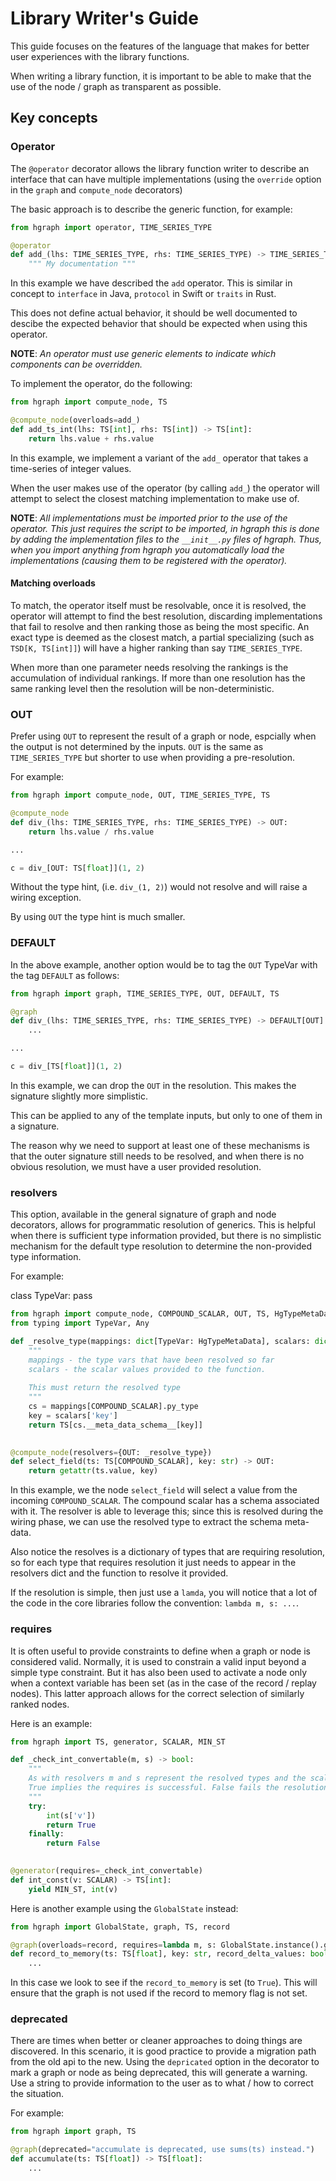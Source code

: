 Library Writer's Guide
======================

This guide focuses on the features of the language that makes for better user experiences
with the library functions.

When writing a library function, it is important to be able to make that the use of the
node / graph as transparent as possible.

Key concepts
-----------

### Operator

The ``@operator`` decorator allows the library function writer to describe an interface
that can have multiple implementations (using the ``override`` option in the ``graph`` and 
``compute_node`` decorators)

The basic approach is to describe the generic function, for example:

```python
from hgraph import operator, TIME_SERIES_TYPE

@operator
def add_(lhs: TIME_SERIES_TYPE, rhs: TIME_SERIES_TYPE) -> TIME_SERIES_TYPE:
    """ My documentation """
```

In this example we have described the ``add`` operator. This is similar in concept
to ``interface`` in Java, ``protocol`` in Swift or ``traits`` in Rust.

This does not define actual behavior, it should be well documented to descibe
the expected behavior that should be expected when using this operator.

**NOTE**: *An operator must use generic elements to indicate which components can
be overridden.*

To implement the operator, do the following:

```python
from hgraph import compute_node, TS

@compute_node(overloads=add_)
def add_ts_int(lhs: TS[int], rhs: TS[int]) -> TS[int]:
    return lhs.value + rhs.value
```

In this example, we implement a variant of the ``add_`` operator that takes
a time-series of integer values.

When the user makes use of the operator (by calling ``add_``) the operator will
attempt to select the closest matching implementation to make use of.

**NOTE**: *All implementations must be imported prior to the use of the
operator. This just requires the script to be imported, in hgraph this is
done by adding the implementation files to the ``__init__.py`` files of
hgraph. Thus, when you import anything from hgraph you automatically load
the implementations (causing them to be registered with the operator).*

#### Matching overloads

To match, the operator itself must be resolvable, once it is resolved, 
the operator will attempt to find the best resolution, discarding implementations
that fail to resolve and then ranking those as being the most specific.
An exact type is deemed as the closest match, a partial specializing 
(such as ``TSD[K, TS[int]]``) will have a higher ranking than say ``TIME_SERIES_TYPE``.

When more than one parameter needs resolving the rankings is the accumulation
of individual rankings. If more than one resolution has the same ranking level
then the resolution will be non-deterministic.

### OUT

Prefer using ``OUT`` to represent the result of a graph or node, espcially
when the output is not determined by the inputs. ``OUT`` is the same as ``TIME_SERIES_TYPE``
but shorter to use when providing a pre-resolution.

For example:

```python
from hgraph import compute_node, OUT, TIME_SERIES_TYPE, TS

@compute_node
def div_(lhs: TIME_SERIES_TYPE, rhs: TIME_SERIES_TYPE) -> OUT:
    return lhs.value / rhs.value

...

c = div_[OUT: TS[float]](1, 2)
```

Without the type hint, (i.e. ``div_(1, 2)``) would not resolve and will raise a wiring exception.

By using ``OUT`` the type hint is much smaller.

### DEFAULT

In the above example, another option would be to tag the ``OUT`` TypeVar with the tag
``DEFAULT`` as follows:

```python
from hgraph import graph, TIME_SERIES_TYPE, OUT, DEFAULT, TS

@graph
def div_(lhs: TIME_SERIES_TYPE, rhs: TIME_SERIES_TYPE) -> DEFAULT[OUT]:
    ...

...

c = div_[TS[float]](1, 2)
```

In this example, we can drop the ``OUT`` in the resolution. This makes
the signature slightly more simplistic.

This can be applied to any of the template inputs, but only to one of them
in a signature.

The reason why we need to support at least one of these mechanisms is that the outer
signature still needs to be resolved, and when there is no obvious resolution, we must
have a user provided resolution.

### resolvers

This option, available in the general signature of graph and node decorators, allows for 
programmatic resolution of generics. This is helpful when there is sufficient type information
provided, but there is no simplistic mechanism for the default type resolution to determine
the non-provided type information.

For example:

class TypeVar:
pass

```python
from hgraph import compute_node, COMPOUND_SCALAR, OUT, TS, HgTypeMetaData, TIME_SERIES_TYPE
from typing import TypeVar, Any

def _resolve_type(mappings: dict[TypeVar: HgTypeMetaData], scalars: dict[str, Any]) -> TIME_SERIES_TYPE:
    """
    mappings - the type vars that have been resolved so far
    scalars - the scalar values provided to the function.
    
    This must return the resolved type
    """
    cs = mappings[COMPOUND_SCALAR].py_type
    key = scalars['key']
    return TS[cs.__meta_data_schema__[key]]
    

@compute_node(resolvers={OUT: _resolve_type})
def select_field(ts: TS[COMPOUND_SCALAR], key: str) -> OUT:
    return getattr(ts.value, key)
```

In this example, we the node ``select_field`` will select a value from the incoming ``COMPOUND_SCALAR``.
The compound scalar has a schema associated with it. The resolver is able to leverage this; since
this is resolved during the wiring phase, we can use the resolved type to extract the schema
meta-data.

Also notice the resolves is a dictionary of types that are requiring resolution, so for each type
that requires resolution it just needs to appear in the resolvers dict and the function to resolve
it provided.

If the resolution is simple, then just use a ``lamda``, you will notice that a lot of the code
in the core libraries follow the convention: ``lambda m, s: ...``.

### requires

It is often useful to provide constraints to define when a graph or node is considered valid.
Normally, it is used to constrain a valid input beyond a simple type constraint.
But it has also been used to activate a node only when a context variable has been set (as in the
case of the record / replay nodes). This latter approach allows for the correct selection of similarly ranked
nodes.

Here is an example:

```python
from hgraph import TS, generator, SCALAR, MIN_ST

def _check_int_convertable(m, s) -> bool:
    """
    As with resolvers m and s represent the resolved types and the scalar values.
    True implies the requires is successful. False fails the resolution.
    """
    try:
        int(s['v'])
        return True
    finally:
        return False
        

@generator(requires=_check_int_convertable)
def int_const(v: SCALAR) -> TS[int]:
    yield MIN_ST, int(v)
```

Here is another example using the ``GlobalState`` instead:

```python
from hgraph import GlobalState, graph, TS, record

@graph(overloads=record, requires=lambda m, s: GlobalState.instance().get("record_to_memory", False))
def record_to_memory(ts: TS[float], key: str, record_delta_values: bool = True, suffix: str = None):
    ...
```

In this case we look to see if the ``record_to_memory`` is set (to ``True``). This will ensure
that the graph is not used if the record to memory flag is not set.

### deprecated

There are times when better or cleaner approaches to doing things are discovered. In this scenario,
it is good practice to provide a migration path from the old api to the new. Using the 
``depricated`` option in the decorator to mark a graph or node as being deprecated, this
will generate a warning. Use a string to provide information to the user as to what / how to
correct the situation.

For example:

```python
from hgraph import graph, TS

@graph(deprecated="accumulate is deprecated, use sums(ts) instead.")
def accumulate(ts: TS[float]) -> TS[float]:
    ...

```

